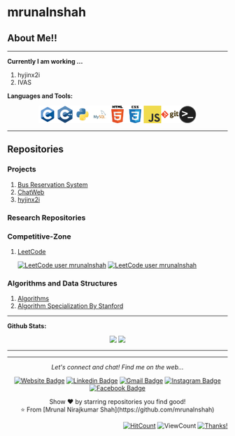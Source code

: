 # mrunalnshah
## About Me!!

---

**Currently I am working ...**
  1. hyjinx2i
  2. IVAS

**Languages and Tools:**

<p align="center">
  <div align="center">
    <code><img height="40" src="https://raw.githubusercontent.com/github/explore/80688e429a7d4ef2fca1e82350fe8e3517d3494d/topics/c/c.png"></code><code><img height="40" src="https://raw.githubusercontent.com/github/explore/80688e429a7d4ef2fca1e82350fe8e3517d3494d/topics/cpp/cpp.png"></code><code><img height="40" src="https://raw.githubusercontent.com/github/explore/80688e429a7d4ef2fca1e82350fe8e3517d3494d/topics/python/python.png"></code><code><img height="40" src="https://raw.githubusercontent.com/github/explore/80688e429a7d4ef2fca1e82350fe8e3517d3494d/topics/mysql/mysql.png"></code><code><img height="40" src="https://raw.githubusercontent.com/github/explore/80688e429a7d4ef2fca1e82350fe8e3517d3494d/topics/html/html.png"></code><code><img height="40" src="https://raw.githubusercontent.com/github/explore/80688e429a7d4ef2fca1e82350fe8e3517d3494d/topics/css/css.png"></code><code><img height="40" src="https://raw.githubusercontent.com/github/explore/80688e429a7d4ef2fca1e82350fe8e3517d3494d/topics/javascript/javascript.png"></code><code><img height="40" src="https://raw.githubusercontent.com/github/explore/80688e429a7d4ef2fca1e82350fe8e3517d3494d/topics/git/git.png"></code><code><img height="40" src="https://raw.githubusercontent.com/github/explore/80688e429a7d4ef2fca1e82350fe8e3517d3494d/topics/terminal/terminal.png"></code>
  </div>
</p>

---

## Repositories
  ### Projects
  1. [Bus Reservation System](https://github.com/mrunalnshah/Bus-Reservation-System)
  2. [ChatWeb](https://github.com/AsgarDatari/ChatWeb)
  3. [hyjinx2i](https://github.com/mrunalnshah/hyjinx2i)

  ### Research Repositories
  ### Competitive-Zone
  1. [LeetCode](https://github.com/mrunalnshah/Competitive-zone/tree/main/LeetCode)

       [![LeetCode user mrunalnshah](https://img.shields.io/badge/dynamic/json?style=for-the-badge&labelColor=black&color=%23ffa116&label=Solved&query=solvedOverTotal&url=https%3A%2F%2Fleetcode-badge.vercel.app%2Fapi%2Fusers%2Fmrunalnshah&logo=leetcode&logoColor=yellow)](https://leetcode.com/mrunalnshah/)
     [![LeetCode user mrunalnshah](https://img.shields.io/badge/dynamic/json?style=for-the-badge&labelColor=black&color=%23ffa116&label=Rating&query=ratingQuantile&url=https%3A%2F%2Fleetcode-badge.vercel.app%2Fapi%2Fusers%2Fmrunalnshah&logo=leetcode&logoColor=yellow)](https://leetcode.com/mrunalnshah/)
     
  ### Algorithms and Data Structures
  1. [Algorithms](https://github.com/mrunalnshah/Algorithms) 
  2. [Algorithm Specialization By Stanford](https://github.com/mrunalnshah/Algorithm-Specialization-by-Stanford)

---

**Github Stats:**

<p align="center">
  
  <img src="https://github-readme-stats.vercel.app/api?username=mrunalnshah&hide=stars&show_icons=true&theme=dracula&line_height=32">
  <img src="https://github-readme-stats.vercel.app/api/top-langs/?username=mrunalnshah&count_private=true&theme=dracula">

</p>

---


---

<p align="center">
  <i>Let's connect and chat! Find me on the web...</i>

  <div align="center">
  
  [![Website Badge](https://img.shields.io/badge/-mrunalnshah-47CCCC?style=flat&logo=Google-Chrome&logoColor=white&link=https://verma-anushka.github.io/anushkaverma/)](https://mrunalnshah.github.io) 
  [![Linkedin Badge](https://img.shields.io/badge/-mrunalnshah-blue?style=flat-square&logo=Linkedin&logoColor=white&link=https://www.linkedin.com/in/anushkaverma/)](https://www.linkedin.com/in/mrunalnshah/) 
  [![Gmail Badge](https://img.shields.io/badge/-mrunalnshah-c14438?style=flat-square&logo=Gmail&logoColor=white&link=mailto:mrunalnshah2883@gmail.com)](mailto:mrunalnshah2883@gmail.com)
  [![Instagram Badge](https://img.shields.io/badge/-@mrunalnshah-purple?style=flat&logo=instagram&logoColor=white&link=https://instagram.com/mrunalnshah/)](https://instagram.com/mrunalnshah) 
  [![Facebook Badge](https://img.shields.io/badge/-mrunalnshah-036be4?style=flat-square&logo=Facebook&logoColor=white&link=https://www.facebook.com/profile.php?id=100022118525351)](https://www.facebook.com/profile.php?id=100085208959378)

   </div>


  <p align="center">
    Show ❤️ by starring repositories you find good! 
    <br />
    ⭐️ From [Mrunal Nirajkumar Shah](https://github.com/mrunalnshah)
    <br />
  </p>
</p>

<div align="right">
  
[![HitCount](http://hits.dwyl.com/mrunalnshah/mrunalnshah.svg)](http://hits.dwyl.com/mrunalnshah/mrunalnshah) ![ViewCount](https://views.whatilearened.today/views/github/mrunalnshah/mrunalnshah.svg) [![Thanks!](https://img.shields.io/badge/Thanks%20for%20visiting-!-1EAEDB.svg)](https://mrunalnshah.github.io)

</div>
